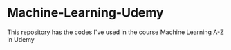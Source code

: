 # Machine-Learning-Udemy
This repository has the codes I've used in the course Machine Learning A-Z in Udemy
